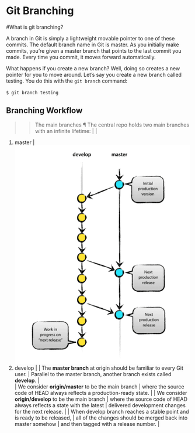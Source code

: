 #  Git Branching

#What is git branching?

A branch in Git is simply a lightweight movable pointer to one of these commits. The default branch name in Git is master. As you initially make commits, you’re given a master branch that points to the last commit you made. Every time you commit, it moves forward automatically.

What happens if you create a new branch? Well, doing so creates a new pointer for you to move around. Let’s say you create a new branch called testing. You do this with the `git branch` command:

`$ git branch testing`

## Branching Workflow


>>The main branches ¶
The central repo holds two main branches with an infinite lifetime:       |
                                                                          |
1. master                                                                 | ![Main git branches](https://github.com/prajaktavpendse/projectpractice/blob/master/Images/main_branches.PNG)
2. develop                                                                |
                                                                          |
The **master branch** at origin should be familiar to every Git user.     |
Parallel to the master branch, another branch exists called **develop**.  |  
                                                                          |
We consider **origin/master** to be the main branch                       |
where the source code of HEAD always reflects a production-ready state.   |
                                                                          |
We consider **origin/develop** to be the main branch                      |
where the source code of HEAD always reflects a state with the latest     |
delivered development changes for the next release.                       |
                                                                          |
When develop branch reaches a stable point and is ready to be released,   |
 all of the changes should be merged back into master somehow             |
 and then tagged with a release number.                                   |